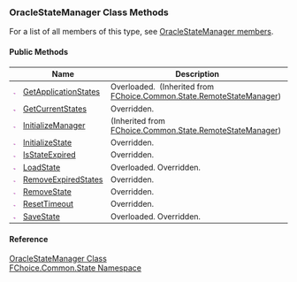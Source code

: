 ﻿### OracleStateManager Class Methods

For a list of all members of this type, see [OracleStateManager members](FChoice.Common~FChoice.Common.State.OracleStateManager_members.md).

#### Public Methods

|   | Name | Description |
| --- | --- | --- |
| ![Public Method](dotnetimages/publicMethod.png) | [GetApplicationStates](FChoice.Common~FChoice.Common.State.RemoteStateManager~GetApplicationStates.md) | Overloaded.  (Inherited from [FChoice.Common.State.RemoteStateManager](FChoice.Common~FChoice.Common.State.RemoteStateManager.md)) |
| ![Public Method](dotnetimages/publicMethod.png) | [GetCurrentStates](FChoice.Common~FChoice.Common.State.OracleStateManager~GetCurrentStates.md) | Overridden.    |
| ![Public Method](dotnetimages/publicMethod.png) | [InitializeManager](FChoice.Common~FChoice.Common.State.RemoteStateManager~InitializeManager.md) | (Inherited from [FChoice.Common.State.RemoteStateManager](FChoice.Common~FChoice.Common.State.RemoteStateManager.md)) |
| ![Public Method](dotnetimages/publicMethod.png) | [InitializeState](FChoice.Common~FChoice.Common.State.OracleStateManager~InitializeState.md) | Overridden.    |
| ![Public Method](dotnetimages/publicMethod.png) | [IsStateExpired](FChoice.Common~FChoice.Common.State.OracleStateManager~IsStateExpired.md) | Overridden.    |
| ![Public Method](dotnetimages/publicMethod.png) | [LoadState](FChoice.Common~FChoice.Common.State.OracleStateManager~LoadState.md) | Overloaded. Overridden.    |
| ![Public Method](dotnetimages/publicMethod.png) | [RemoveExpiredStates](FChoice.Common~FChoice.Common.State.OracleStateManager~RemoveExpiredStates.md) | Overridden.    |
| ![Public Method](dotnetimages/publicMethod.png) | [RemoveState](FChoice.Common~FChoice.Common.State.OracleStateManager~RemoveState.md) | Overridden.    |
| ![Public Method](dotnetimages/publicMethod.png) | [ResetTimeout](FChoice.Common~FChoice.Common.State.OracleStateManager~ResetTimeout.md) | Overridden.    |
| ![Public Method](dotnetimages/publicMethod.png) | [SaveState](FChoice.Common~FChoice.Common.State.OracleStateManager~SaveState.md) | Overloaded. Overridden.    |





#### Reference

[OracleStateManager Class](FChoice.Common~FChoice.Common.State.OracleStateManager.md)  
[FChoice.Common.State Namespace](FChoice.Common~FChoice.Common.State_namespace.md)